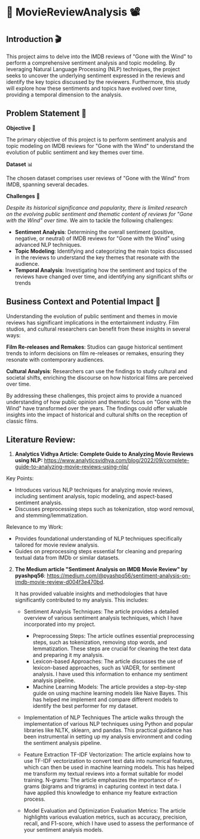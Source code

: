 # 🌟 MovieReviewAnalysis 📽️

## Introduction 🎬

This project aims to delve into the IMDB reviews of "Gone with the Wind" to perform a comprehensive sentiment analysis and topic modeling. By leveraging Natural Language Processing (NLP) techniques, the project seeks to uncover the underlying sentiment expressed in the reviews and identify the key topics discussed by the reviewers. Furthermore, this study will explore how these sentiments and topics have evolved over time, providing a temporal dimension to the analysis.

## Problem Statement 🧩

**Objective** 🎯

The primary objective of this project is to perform sentiment analysis and topic modeling on IMDB reviews for "Gone with the Wind" to understand the evolution of public sentiment and key themes over time.

**Dataset** 📊 

The chosen dataset comprises user reviews of "Gone with the Wind" from IMDB, spanning several decades.

**Challenges** 🚧

_Despite its historical significance and popularity, there is limited research on the evolving public sentiment and thematic content of reviews for "Gone with the Wind" over time._
We aim to tackle the following challenges:

+ **Sentiment Analysis**: Determining the overall sentiment (positive, negative, or neutral) of IMDB reviews for "Gone with the Wind" using advanced NLP techniques.
+ **Topic Modeling**: Identifying and categorizing the main topics discussed in the reviews to understand the key themes that resonate with the audience.
+ **Temporal Analysis**: Investigating how the sentiment and topics of the reviews have changed over time, and identifying any significant shifts or trends

## Business Context and Potential Impact 💼 

Understanding the evolution of public sentiment and themes in movie reviews has significant implications in the entertainment industry. Film studios, and cultural researchers can benefit from these insights in several ways:

**Film Re-releases and Remakes**: Studios can gauge historical sentiment trends to inform decisions on film re-releases or remakes, ensuring they resonate with contemporary audiences.

**Cultural Analysis**: Researchers can use the findings to study cultural and societal shifts, enriching the discourse on how historical films are perceived over time.

By addressing these challenges, this project aims to provide a nuanced understanding of how public opinion and thematic focus on "Gone with the Wind" have transformed over the years. The findings could offer valuable insights into the impact of historical and cultural shifts on the reception of classic films.


## Literature Review:

1.  **Analytics Vidhya Article: Complete Guide to Analyzing Movie Reviews using NLP:** https://www.analyticsvidhya.com/blog/2022/09/complete-guide-to-analyzing-movie-reviews-using-nlp/

Key Points:

*  Introduces various NLP techniques for analyzing movie reviews, including
     sentiment analysis, topic modeling, and aspect-based sentiment analysis.
*  Discusses preprocessing steps such as tokenization, stop word removal, and
     stemming/lemmatization.
   
Relevance to my Work:

*  Provides foundational understanding of NLP techniques specifically
     tailored for movie review analysis.
*  Guides on preprocessing steps essential for cleaning and preparing textual
     data from IMDb or similar datasets.

2. **The Medium article "Sentiment Analysis on IMDB Movie Review" by pyashpq56**: https://medium.com/@pyashpq56/sentiment-analysis-on-imdb-movie-review-d004f3e470bd.

   It has provided valuable insights and methodologies that have significantly contributed to my analysis. This includes: 

     * Sentiment Analysis Techniques:
     The article provides a detailed overview of various sentiment analysis techniques, which I have incorporated into my project. 

          + Preprocessing Steps: The article outlines essential preprocessing steps, such as tokenization, removing stop words, and                    lemmatization. These steps are crucial for cleaning the text data and preparing it my analysis.
          + Lexicon-based Approaches: The article discusses the use of lexicon-based approaches, such as VADER, for sentiment analysis. I           have used this information to enhance my sentiment analysis pipeline.
          + Machine Learning Models: The article provides a step-by-step guide on using machine learning models like Naive Bayes. This                has helped me implement and compare different models to identify the best performer for my dataset.

     * Implementation of NLP Techniques
     The article walks through the implementation of various NLP techniques using Python and popular libraries like NLTK, sklearn, and      pandas. This practical guidance has been instrumental in setting up my analysis environment and coding the sentiment analysis           pipeline.

     * Feature Extraction
     TF-IDF Vectorization: The article explains how to use TF-IDF vectorization to convert text data into numerical features, which can      then be used in machine learning models. This has helped me transform my textual reviews into a format suitable for model                training.
     N-grams: The article emphasizes the importance of n-grams (bigrams and trigrams) in capturing context in text data. I have                applied this knowledge to enhance my feature extraction process.

     * Model Evaluation and Optimization
     Evaluation Metrics: The article highlights various evaluation metrics, such as accuracy, precision, recall, and F1-score, which I      have used to assess the performance of your sentiment analysis models.
     
